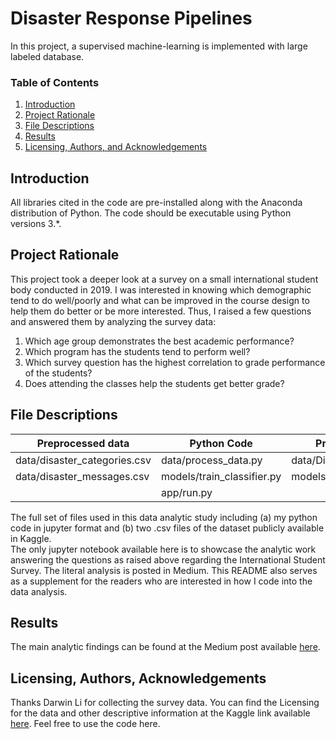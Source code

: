 # Disaster Response Pipelines

In this project, a supervised machine-learning is implemented with large labeled database. 

### Table of Contents

1. [Introduction](#introduction)
2. [Project Rationale](#rationale)
3. [File Descriptions](#files)
4. [Results](#results)
5. [Licensing, Authors, and Acknowledgements](#licensing)

## Introduction <a name="introduction"></a>

All libraries cited in the code are pre-installed along with the Anaconda distribution of Python. The code should be executable using Python versions 3.*.

## Project Rationale<a name="rationale"></a>

This project took a deeper look at a survey on a small international student body conducted in 2019. I was interested in knowing which demographic tend to do well/poorly and what can be improved in the course design to help them do better or be more interested. Thus, I raised a few questions and answered them by analyzing the survey data:

1. Which age group demonstrates the best academic performance?
2. Which program has the students tend to perform well?
3. Which survey question has the highest correlation to grade performance of the students?
4. Does attending the classes help the students get better grade?


## File Descriptions <a name="files"></a>

| Preprocessed data | Python Code | Processed data | HTML |
| --- | --- | --- | --- |
| data/disaster_categories.csv | data/process_data.py | data/DisasterResponse.db | app/templates/go.html |
| data/disaster_messages.csv | models/train_classifier.py | models/classifier.pkl | app/templates/master.html |
| | app/run.py | |

The full set of files used in this data analytic study including (a) my python code in jupyter format and (b) two .csv files of the dataset publicly available in Kaggle.  
The only jupyter notebook available here is to showcase the analytic work answering the questions as raised above regarding the International Student Survey. 
The literal analysis is posted in Medium.  This README also serves as a supplement for the readers who are interested in how I code into the data analysis.

## Results<a name="results"></a>

The main analytic findings can be found at the Medium post available [here](https://jimpikkin.medium.com/a-quick-glance-of-student-time-management-vs-performance-8b1815e2d5).

## Licensing, Authors, Acknowledgements<a name="licensing"></a>

Thanks Darwin Li for collecting the survey data.  You can find the Licensing for the data and other descriptive information at the Kaggle link available [here](https://www.kaggle.com/xiaowenlimarketing/international-student-time-management).  Feel free to use the code here.

